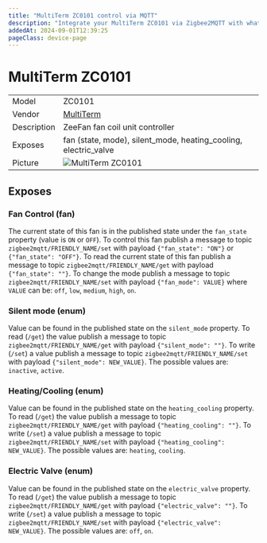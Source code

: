 ```yaml
---
title: "MultiTerm ZC0101 control via MQTT"
description: "Integrate your MultiTerm ZC0101 via Zigbee2MQTT with whatever smart home infrastructure you are using without the vendor's bridge or gateway."
addedAt: 2024-09-01T12:39:25
pageClass: device-page
---
```


<!-- !!!! -->
<!-- ATTENTION: This file is auto-generated through docgen! -->
<!-- You can only edit the "Notes"-Section between the two comment lines "Notes BEGIN" and "Notes END". -->
<!-- Do not use h1 or h2 heading within "## Notes"-Section. -->
<!-- !!!! -->

# MultiTerm ZC0101

|     |     |
|-----|-----|
| Model | ZC0101  |
| Vendor  | [MultiTerm](/supported-devices/#v=MultiTerm)  |
| Description | ZeeFan fan coil unit controller |
| Exposes | fan (state, mode), silent_mode, heating_cooling, electric_valve |
| Picture | ![MultiTerm ZC0101](https://www.zigbee2mqtt.io/images/devices/ZC0101.png) |


<!-- Notes BEGIN: You can edit here. Add "## Notes" headline if not already present. -->


<!-- Notes END: Do not edit below this line -->




## Exposes

### Fan Control (fan)
The current state of this fan is in the published state under the `fan_state` property (value is `ON` or `OFF`).
To control this fan publish a message to topic `zigbee2mqtt/FRIENDLY_NAME/set` with payload `{"fan_state": "ON"}` or `{"fan_state": "OFF"}`.
To read the current state of this fan publish a message to topic `zigbee2mqtt/FRIENDLY_NAME/get` with payload `{"fan_state": ""}`.
To change the mode publish a message to topic `zigbee2mqtt/FRIENDLY_NAME/set` with payload `{"fan_mode": VALUE}` where `VALUE` can be: `off`, `low`, `medium`, `high`, `on`.

### Silent mode (enum)
Value can be found in the published state on the `silent_mode` property.
To read (`/get`) the value publish a message to topic `zigbee2mqtt/FRIENDLY_NAME/get` with payload `{"silent_mode": ""}`.
To write (`/set`) a value publish a message to topic `zigbee2mqtt/FRIENDLY_NAME/set` with payload `{"silent_mode": NEW_VALUE}`.
The possible values are: `inactive`, `active`.

### Heating/Cooling (enum)
Value can be found in the published state on the `heating_cooling` property.
To read (`/get`) the value publish a message to topic `zigbee2mqtt/FRIENDLY_NAME/get` with payload `{"heating_cooling": ""}`.
To write (`/set`) a value publish a message to topic `zigbee2mqtt/FRIENDLY_NAME/set` with payload `{"heating_cooling": NEW_VALUE}`.
The possible values are: `heating`, `cooling`.

### Electric Valve (enum)
Value can be found in the published state on the `electric_valve` property.
To read (`/get`) the value publish a message to topic `zigbee2mqtt/FRIENDLY_NAME/get` with payload `{"electric_valve": ""}`.
To write (`/set`) a value publish a message to topic `zigbee2mqtt/FRIENDLY_NAME/set` with payload `{"electric_valve": NEW_VALUE}`.
The possible values are: `off`, `on`.

